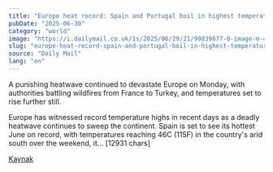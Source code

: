 ```yaml
---
title: "Europe heat record: Spain and Portugal boil in highest temperatures as wildfires rage across continent fanned by 'suffocating' heatwave while Brit goes missing on Greek island"
pubDate: "2025-06-30"
category: "world"
image: "https://i.dailymail.co.uk/1s/2025/06/29/21/99839677-0-image-m-43_1751230702906.jpg"
slug: "europe-heat-record-spain-and-portugal-boil-in-highest-temperatures-as-wildfires-"
source: "Daily Mail"
lang: "en"
---
```


A punishing heatwave continued to devastate Europe on Monday, with authorities battling wildfires from France to Turkey, and temperatures set to rise further still.

Europe has witnessed record temperature highs in recent days as a deadly heatwave continues to sweep the continent.
Spain is set to see its hottest June on record, with temperatures reaching 46C (115F) in the country's arid south over the weekend, it... [12931 chars]

[Kaynak](https://www.dailymail.co.uk/news/article-14860479/Urgent-warning-Brit-holidaymakers-suffocating-46C-European-heatwave-triggers-invasion-venomous-sea-creatures-Med-hunt-continues-UK-tourist-missing-Greek-island.html)
